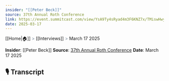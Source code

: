```yaml
---
insider: "[[Peter Beck]]"
source: 37th Annual Roth Conference
link: https://event.summitcast.com/view/YsA9Ty4sRyad4m3F6KNZ7x/TMiswHwy5akYgbLi39rDUZ
date: 2025-03-17
---
```

[[Home|🏠]] <span style="color: LightSlateGray">></span> [[Interviews]] <span style="color: LightSlateGray">></span> March 17 2025

**Insider**: [[Peter Beck]]
**Source**: [37th Annual Roth Conference](https://event.summitcast.com/view/YsA9Ty4sRyad4m3F6KNZ7x/TMiswHwy5akYgbLi39rDUZ)
**Date**: March 17 2025

## 🎙️ Transcript

